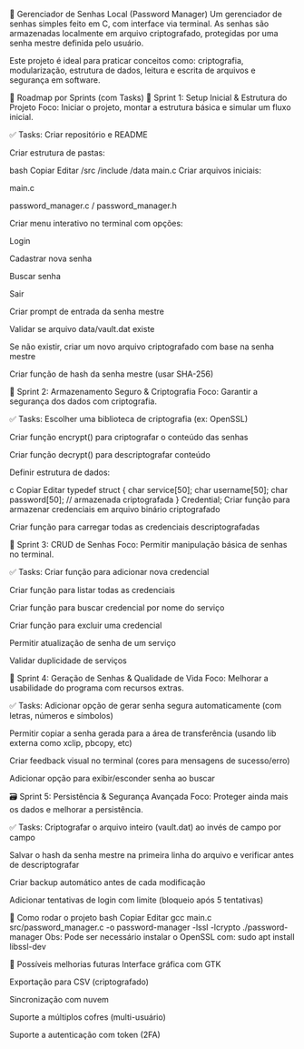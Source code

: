 🔐 Gerenciador de Senhas Local (Password Manager)
Um gerenciador de senhas simples feito em C, com interface via terminal. As senhas são armazenadas localmente em arquivo criptografado, protegidas por uma senha mestre definida pelo usuário.

Este projeto é ideal para praticar conceitos como: criptografia, modularização, estrutura de dados, leitura e escrita de arquivos e segurança em software.

🧭 Roadmap por Sprints (com Tasks)
🏁 Sprint 1: Setup Inicial & Estrutura do Projeto
Foco: Iniciar o projeto, montar a estrutura básica e simular um fluxo inicial.

✅ Tasks:
 Criar repositório e README

 Criar estrutura de pastas:

bash
Copiar
Editar
/src
/include
/data
main.c
 Criar arquivos iniciais:

main.c

password_manager.c / password_manager.h

 Criar menu interativo no terminal com opções:

Login

Cadastrar nova senha

Buscar senha

Sair

 Criar prompt de entrada da senha mestre

 Validar se arquivo data/vault.dat existe

Se não existir, criar um novo arquivo criptografado com base na senha mestre

 Criar função de hash da senha mestre (usar SHA-256)

🔐 Sprint 2: Armazenamento Seguro & Criptografia
Foco: Garantir a segurança dos dados com criptografia.

✅ Tasks:
 Escolher uma biblioteca de criptografia (ex: OpenSSL)

 Criar função encrypt() para criptografar o conteúdo das senhas

 Criar função decrypt() para descriptografar conteúdo

 Definir estrutura de dados:

c
Copiar
Editar
typedef struct {
  char service[50];
  char username[50];
  char password[50]; // armazenada criptografada
} Credential;
 Criar função para armazenar credenciais em arquivo binário criptografado

 Criar função para carregar todas as credenciais descriptografadas

🧪 Sprint 3: CRUD de Senhas
Foco: Permitir manipulação básica de senhas no terminal.

✅ Tasks:
 Criar função para adicionar nova credencial

 Criar função para listar todas as credenciais

 Criar função para buscar credencial por nome do serviço

 Criar função para excluir uma credencial

 Permitir atualização de senha de um serviço

 Validar duplicidade de serviços

🧠 Sprint 4: Geração de Senhas & Qualidade de Vida
Foco: Melhorar a usabilidade do programa com recursos extras.

✅ Tasks:
 Adicionar opção de gerar senha segura automaticamente (com letras, números e símbolos)

 Permitir copiar a senha gerada para a área de transferência (usando lib externa como xclip, pbcopy, etc)

 Criar feedback visual no terminal (cores para mensagens de sucesso/erro)

 Adicionar opção para exibir/esconder senha ao buscar

🗃️ Sprint 5: Persistência & Segurança Avançada
Foco: Proteger ainda mais os dados e melhorar a persistência.

✅ Tasks:
 Criptografar o arquivo inteiro (vault.dat) ao invés de campo por campo

 Salvar o hash da senha mestre na primeira linha do arquivo e verificar antes de descriptografar

 Criar backup automático antes de cada modificação

 Adicionar tentativas de login com limite (bloqueio após 5 tentativas)

🚀 Como rodar o projeto
bash
Copiar
Editar
gcc main.c src/password_manager.c -o password-manager -lssl -lcrypto
./password-manager
Obs: Pode ser necessário instalar o OpenSSL com: sudo apt install libssl-dev

🧩 Possíveis melhorias futuras
Interface gráfica com GTK

Exportação para CSV (criptografado)

Sincronização com nuvem

Suporte a múltiplos cofres (multi-usuário)

Suporte a autenticação com token (2FA)